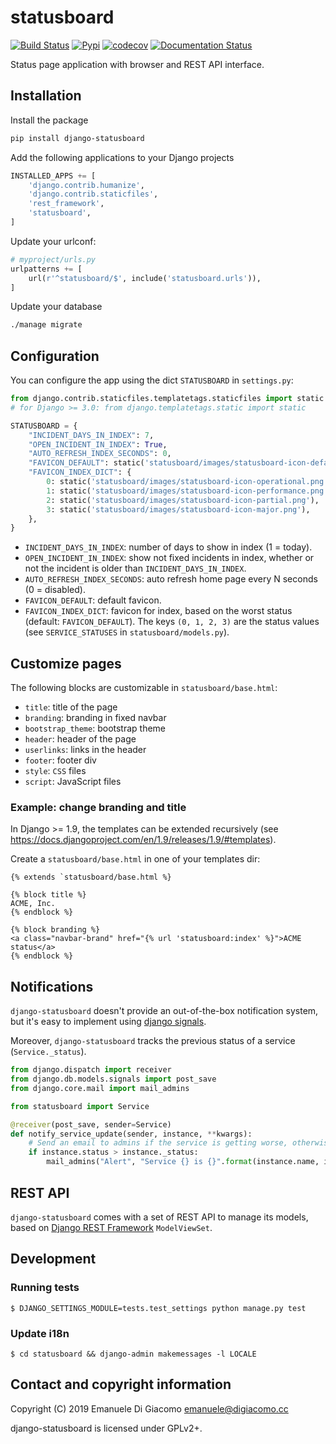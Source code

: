 # statusboard

[![Build Status](https://github.com/edigiacomo/django-statusboard/actions/workflows/build.yml/badge.svg?branch=master)](https://github.com/edigiacomo/django-statusboard/actions/workflows/build.yml)
[![Pypi](https://img.shields.io/pypi/v/django-statusboard.svg)](https://pypi.python.org/pypi/django-statusboard/)
[![codecov](https://codecov.io/gh/edigiacomo/django-statusboard/branch/master/graph/badge.svg)](https://codecov.io/gh/edigiacomo/django-statusboard)
[![Documentation Status](https://readthedocs.org/projects/django-statusboard/badge/?version=stable)](https://django-statusboard.readthedocs.io/en/stable/?badge=stable)

Status page application with browser and REST API interface.

## Installation

Install the package

```sh
pip install django-statusboard
```

Add the following applications to your Django projects

```python
INSTALLED_APPS += [
    'django.contrib.humanize',
    'django.contrib.staticfiles',
    'rest_framework',
    'statusboard',
]
```

Update your urlconf:

```python
# myproject/urls.py
urlpatterns += [
    url(r'^statusboard/$', include('statusboard.urls')),
]
```

Update your database

```sh
./manage migrate
```

## Configuration

You can configure the app using the dict `STATUSBOARD` in `settings.py`:

```python
from django.contrib.staticfiles.templatetags.staticfiles import static
# for Django >= 3.0: from django.templatetags.static import static

STATUSBOARD = {
    "INCIDENT_DAYS_IN_INDEX": 7,
    "OPEN_INCIDENT_IN_INDEX": True,
    "AUTO_REFRESH_INDEX_SECONDS": 0,
    "FAVICON_DEFAULT": static('statusboard/images/statusboard-icon-default.png'),
    "FAVICON_INDEX_DICT": {
        0: static('statusboard/images/statusboard-icon-operational.png'),
        1: static('statusboard/images/statusboard-icon-performance.png'),
        2: static('statusboard/images/statusboard-icon-partial.png'),
        3: static('statusboard/images/statusboard-icon-major.png'),
    },
}
```

* `INCIDENT_DAYS_IN_INDEX`: number of days to show in index (1 = today).
* `OPEN_INCIDENT_IN_INDEX`: show not fixed incidents in index, whether or not
  the incident is older than `INCIDENT_DAYS_IN_INDEX`.
* `AUTO_REFRESH_INDEX_SECONDS`: auto refresh home page every N seconds (0 = disabled).
* `FAVICON_DEFAULT`: default favicon.
* `FAVICON_INDEX_DICT`: favicon for index, based on the worst status (default:
  `FAVICON_DEFAULT`). The keys `(0, 1, 2, 3)` are the status values (see `SERVICE_STATUSES` in `statusboard/models.py`).

## Customize pages

The following blocks are customizable in `statusboard/base.html`:

* `title`: title of the page
* `branding`: branding in fixed navbar
* `bootstrap_theme`: bootstrap theme
* `header`: header of the page
* `userlinks`: links in the header
* `footer`: footer div
* `style`: `CSS` files
* `script`: JavaScript files

### Example: change branding and title

In Django >= 1.9, the templates can be extended recursively (see
https://docs.djangoproject.com/en/1.9/releases/1.9/#templates).

Create a `statusboard/base.html` in one of your templates dir:

```
{% extends `statusboard/base.html %}

{% block title %}
ACME, Inc.
{% endblock %}

{% block branding %}
<a class="navbar-brand" href="{% url 'statusboard:index' %}">ACME status</a>
{% endblock %}
```

## Notifications

`django-statusboard` doesn't provide an out-of-the-box notification system, but
it's easy to implement using [django signals](https://docs.djangoproject.com/en/dev/topics/signals/).

Moreover, `django-statusboard` tracks the previous status of a service
(`Service._status`).

```python
from django.dispatch import receiver
from django.db.models.signals import post_save
from django.core.mail import mail_admins

from statusboard import Service

@receiver(post_save, sender=Service)
def notify_service_update(sender, instance, **kwargs):
    # Send an email to admins if the service is getting worse, otherwise do nothing.
    if instance.status > instance._status:
        mail_admins("Alert", "Service {} is {}".format(instance.name, instance.get_status_display()))
```

## REST API

`django-statusboard` comes with a set of REST API to manage its models, based on [Django REST Framework](https://www.django-rest-framework.org/) `ModelViewSet`.


## Development

### Running tests

```
$ DJANGO_SETTINGS_MODULE=tests.test_settings python manage.py test
```

### Update i18n

```
$ cd statusboard && django-admin makemessages -l LOCALE
```



## Contact and copyright information

Copyright (C) 2019 Emanuele Di Giacomo <emanuele@digiacomo.cc>

django-statusboard is licensed under GPLv2+.
